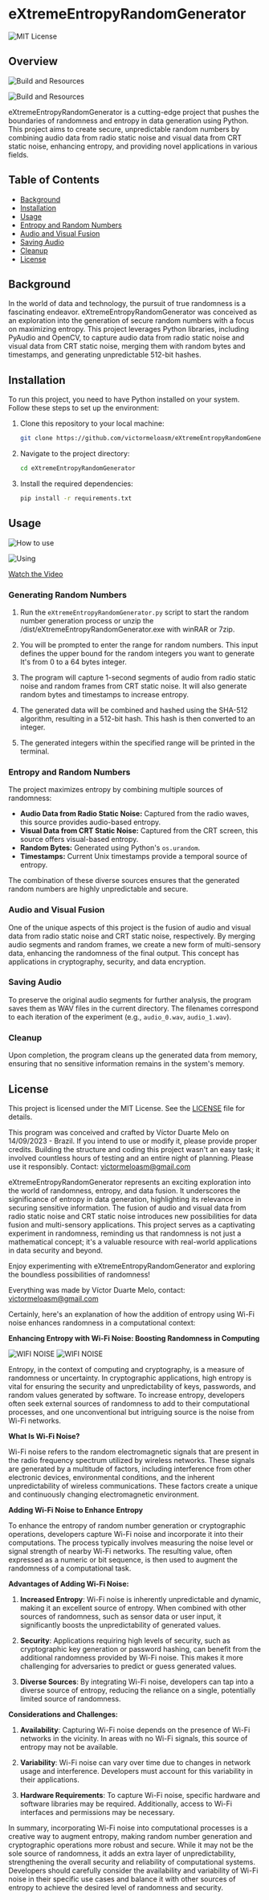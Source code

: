 # eXtremeEntropyRandomGenerator

![MIT License](https://img.shields.io/badge/license-MIT-blue.svg)

## Overview

![Build and Resources](Image1.jpg)

![Build and Resources](Image2.jpg)


eXtremeEntropyRandomGenerator is a cutting-edge project that pushes the boundaries of randomness and entropy in data generation using Python. This project aims to create secure, unpredictable random numbers by combining audio data from radio static noise and visual data from CRT static noise, enhancing entropy, and providing novel applications in various fields.

## Table of Contents

- [Background](#background)
- [Installation](#installation)
- [Usage](#usage)
- [Entropy and Random Numbers](#entropy-and-random-numbers)
- [Audio and Visual Fusion](#audio-and-visual-fusion)
- [Saving Audio](#saving-audio)
- [Cleanup](#cleanup)
- [License](#license)

## Background

In the world of data and technology, the pursuit of true randomness is a fascinating endeavor. eXtremeEntropyRandomGenerator was conceived as an exploration into the generation of secure random numbers with a focus on maximizing entropy. This project leverages Python libraries, including PyAudio and OpenCV, to capture audio data from radio static noise and visual data from CRT static noise, merging them with random bytes and timestamps, and generating unpredictable 512-bit hashes.

## Installation

To run this project, you need to have Python installed on your system. Follow these steps to set up the environment:

1. Clone this repository to your local machine:

   ```bash
   git clone https://github.com/victormeloasm/eXtremeEntropyRandomGenerator.git
   ```

2. Navigate to the project directory:

   ```bash
   cd eXtremeEntropyRandomGenerator
   ```

3. Install the required dependencies:

   ```bash
   pip install -r requirements.txt
   ```

## Usage

![How to use](Screenshot.png)

![Using](Generator.png)


[Watch the Video](https://www.youtube.com/watch?v=17MMJY9gkv4)


### Generating Random Numbers

1. Run the `eXtremeEntropyRandomGenerator.py` script to start the random number generation process or unzip the /dist/eXtremeEntropyRandomGenerator.exe with winRAR or 7zip.

2. You will be prompted to enter the range for random numbers. This input defines the upper bound for the random integers you want to generate It's from 0 to a 64 bytes integer.

3. The program will capture 1-second segments of audio from radio static noise and random frames from CRT static noise. It will also generate random bytes and timestamps to increase entropy.

4. The generated data will be combined and hashed using the SHA-512 algorithm, resulting in a 512-bit hash. This hash is then converted to an integer.

5. The generated integers within the specified range will be printed in the terminal.

### Entropy and Random Numbers

The project maximizes entropy by combining multiple sources of randomness:

- **Audio Data from Radio Static Noise:** Captured from the radio waves, this source provides audio-based entropy.
- **Visual Data from CRT Static Noise:** Captured from the CRT screen, this source offers visual-based entropy.
- **Random Bytes:** Generated using Python's `os.urandom`.
- **Timestamps:** Current Unix timestamps provide a temporal source of entropy.

The combination of these diverse sources ensures that the generated random numbers are highly unpredictable and secure.

### Audio and Visual Fusion

One of the unique aspects of this project is the fusion of audio and visual data from radio static noise and CRT static noise, respectively. By merging audio segments and random frames, we create a new form of multi-sensory data, enhancing the randomness of the final output. This concept has applications in cryptography, security, and data encryption.

### Saving Audio

To preserve the original audio segments for further analysis, the program saves them as WAV files in the current directory. The filenames correspond to each iteration of the experiment (e.g., `audio_0.wav`, `audio_1.wav`).

### Cleanup

Upon completion, the program cleans up the generated data from memory, ensuring that no sensitive information remains in the system's memory.

## License

This project is licensed under the MIT License. See the [LICENSE](LICENSE) file for details.

 This program was conceived and crafted by Víctor Duarte Melo on 14/09/2023 - Brazil. If you intend to use or modify it, please provide proper credits. 
 Building the structure and coding this project wasn't an easy task; it involved countless hours of testing and an entire night of planning. Please use it responsibly.
 Contact: victormeloasm@gmail.com

eXtremeEntropyRandomGenerator represents an exciting exploration into the world of randomness, entropy, and data fusion. It underscores the significance of entropy in data generation, highlighting its relevance in securing sensitive information. The fusion of audio and visual data from radio static noise and CRT static noise introduces new possibilities for data fusion and multi-sensory applications. This project serves as a captivating experiment in randomness, reminding us that randomness is not just a mathematical concept; it's a valuable resource with real-world applications in data security and beyond.

Enjoy experimenting with eXtremeEntropyRandomGenerator and exploring the boundless possibilities of randomness!


Everything was made by Víctor Duarte Melo, contact: victormeloasm@gmail.com

Certainly, here's an explanation of how the addition of entropy using Wi-Fi noise enhances randomness in a computational context:

**Enhancing Entropy with Wi-Fi Noise: Boosting Randomness in Computing**

![WIFI NOISE](wifi.jpg)
![WIFI NOISE](wifi2.jpg)

Entropy, in the context of computing and cryptography, is a measure of randomness or uncertainty. In cryptographic applications, high entropy is vital for ensuring the security and unpredictability of keys, passwords, and random values generated by software. To increase entropy, developers often seek external sources of randomness to add to their computational processes, and one unconventional but intriguing source is the noise from Wi-Fi networks.

**What Is Wi-Fi Noise?**

Wi-Fi noise refers to the random electromagnetic signals that are present in the radio frequency spectrum utilized by wireless networks. These signals are generated by a multitude of factors, including interference from other electronic devices, environmental conditions, and the inherent unpredictability of wireless communications. These factors create a unique and continuously changing electromagnetic environment.

**Adding Wi-Fi Noise to Enhance Entropy**

To enhance the entropy of random number generation or cryptographic operations, developers capture Wi-Fi noise and incorporate it into their computations. The process typically involves measuring the noise level or signal strength of nearby Wi-Fi networks. The resulting value, often expressed as a numeric or bit sequence, is then used to augment the randomness of a computational task.

**Advantages of Adding Wi-Fi Noise:**

1. **Increased Entropy**: Wi-Fi noise is inherently unpredictable and dynamic, making it an excellent source of entropy. When combined with other sources of randomness, such as sensor data or user input, it significantly boosts the unpredictability of generated values.

2. **Security**: Applications requiring high levels of security, such as cryptographic key generation or password hashing, can benefit from the additional randomness provided by Wi-Fi noise. This makes it more challenging for adversaries to predict or guess generated values.

3. **Diverse Sources**: By integrating Wi-Fi noise, developers can tap into a diverse source of entropy, reducing the reliance on a single, potentially limited source of randomness.

**Considerations and Challenges:**

1. **Availability**: Capturing Wi-Fi noise depends on the presence of Wi-Fi networks in the vicinity. In areas with no Wi-Fi signals, this source of entropy may not be available.

2. **Variability**: Wi-Fi noise can vary over time due to changes in network usage and interference. Developers must account for this variability in their applications.

3. **Hardware Requirements**: To capture Wi-Fi noise, specific hardware and software libraries may be required. Additionally, access to Wi-Fi interfaces and permissions may be necessary.

In summary, incorporating Wi-Fi noise into computational processes is a creative way to augment entropy, making random number generation and cryptographic operations more robust and secure. While it may not be the sole source of randomness, it adds an extra layer of unpredictability, strengthening the overall security and reliability of computational systems. Developers should carefully consider the availability and variability of Wi-Fi noise in their specific use cases and balance it with other sources of entropy to achieve the desired level of randomness and security.
